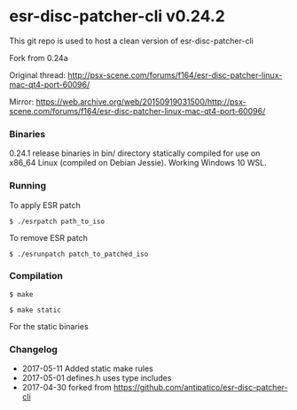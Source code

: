 # esr-disc-patcher-cli v0.24.2
This git repo is used to host a clean version of esr-disc-patcher-cli

Fork from 0.24a

Original thread: http://psx-scene.com/forums/f164/esr-disc-patcher-linux-mac-qt4-port-60096/

Mirror: https://web.archive.org/web/20150919031500/http://psx-scene.com/forums/f164/esr-disc-patcher-linux-mac-qt4-port-60096/

### Binaries

0.24.1 release binaries in bin/ directory statically compiled for use on x86_64 Linux (compiled on Debian Jessie). Working Windows 10 WSL.

### Running

To apply ESR patch

```
$ ./esrpatch path_to_iso
```

To remove ESR patch

```
$ ./esrunpatch patch_to_patched_iso
```

### Compilation

```
$ make
```

```
$ make static
```

For the static binaries

### Changelog

* 2017-05-11 Added static make rules
* 2017-05-01 defines.h uses <csting> type includes
* 2017-04-30 forked from https://github.com/antipatico/esr-disc-patcher-cli
